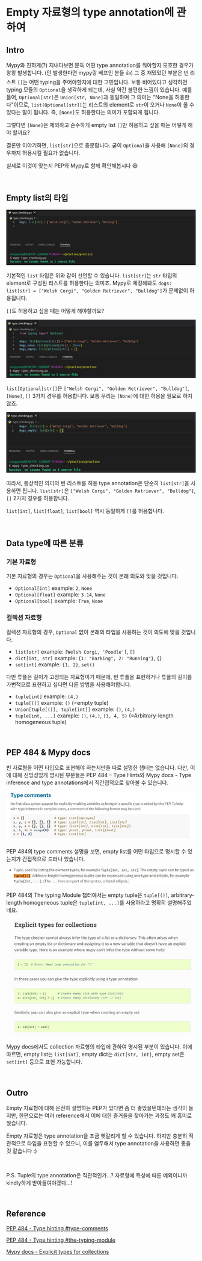 # Empty 자료형의 type annotation에 관하여

## Intro

Mypy와 친하게(?) 지내다보면 문득 어떤 type annotation를 줘야할지 모호한 경우가 왕왕 발생합니다. (안 발생한다면 mypy랑 베프인 분들 :thumbsup:) 그 중 재밌었던 부분은 빈 리스트 `[]`는 어떤 typing을 주어야할지에 대한 고민입니다. 보통 비어있다고 생각하면 typing 모듈의 `Optional`을 생각하게 되는데, 사실 약간 불편한 느낌이 있습니다. 예를 들어, `Optional[str]`은 `Union[str, None]`과 동일하며 그 의미는 "None을 허용한다"이므로, `list[Optional[str]]`는 리스트의 element로 `str`이 오거나 `None`이 올 수 있다는 말이 됩니다. 즉, `[None]`도 허용한다는 의미가 포함되게 됩니다.

그렇다면 `[None]`은 제외하고 순수하게 empty list `[]`만 허용하고 싶을 때는 어떻게 해야 할까요? 

결론만 이야기하면, `list[str]`으로 충분합니다. 굳이 `Optional`을 사용해 `[None]`의 경우까지 허용시킬 필요가 없습니다.

실제로 이것이 맞는지 PEP와 Mypy로 함께 확인해봅시다 :smiley:

​    

## Empty list의 타입

![list type](../images/python_img/list_type.JPG)

기본적인 `list` 타입은 위와 같이 선언할 수 있습니다. `list[str]`는 `str` 타입의 element로 구성된 리스트를 허용한다는 의미죠. Mypy로 체킹해봐도 `dogs: list[str] = ["Welsh Corgi", "Golden Retriever", "Bulldog"]`가 문제없이 허용됩니다.

`[]`도 허용하고 싶을 때는 어떻게 해야할까요? 

![](../images/python_img/list_optional_str_type.JPG)

`list[Optional[str]]`은 `["Welsh Corgi", "Golden Retriever", "Bulldog"]`, `[None]`, `[]` 3가지 경우를 허용합니다. 보통 우리는 `[None]`에 대한 허용을 필요로 하지 않죠. 

![list str type](../images/python_img/list_str_type.JPG)

따라서, 통상적인 의미의 빈 리스트를 허용 type annotation은 단순히 `list[str]`을 사용하면 됩니다. `list[str]`은 `["Welsh Corgi", "Golden Retriever", "Bulldog"]`, `[]` 2가지 경우를 허용합니다.

`list[int]`, `list[float]`, `list[bool]` 역시 동일하게 `[]`를 허용합니다.

​    

## Data type에 따른 분류

### 기본 자료형

기본 자료형의 경우는 `Optional`을 사용해주는 것이 본래 의도와 맞을 것입니다.

* `Optional[int]` example: `2`, `None`
* `Optional[float]` example: `3.14`, `None`
* `Optional[bool]` example: `True`, `None`

### 컬렉션 자료형

컬렉션 자료형의 경우, `Optional` 없이 본래의 타입을 사용하는 것이 의도에 맞을 것입니다.

* `list[str]` example: `[Welsh Corgi, 'Poodle']`, `[]`
* `dict[int, str]` example: `{1: "Barking", 2: "Running"}`, `{}`
* `set[int]` example: `{1, 2}`, `set()`

다만 튜플은 길이가 고정되는 자료형이기 때문에, 빈 튜플을 표현하거나 튜플의 길이를 가변적으로 표현하고 싶다면 다른 방법을 사용해야합니다.

* `tuple[int]` example: `(4,)`
* `tuple[()]` example: `()` (=empty tuple)
* `Union[tuple[()], tuple[int]]` example: `()`, `(4,)`
* `tuple[int, ...]` example: `()`, `(4,)`, `(3, 4, 5)` (=Arbitrary-length homogeneous tuple)

​    

## PEP 484 & Mypy docs

빈 자료형을 어떤 타입으로 표현해야 하는지만을 따로 설명한 챕터는 없습니다. 다만, 이에 대해 신빙성있게 명시된 부분들은 PEP 484 – Type Hints와 Mypy docs - Type inference and type annotations에서 직간접적으로 찾아볼 수 있습니다.

![PEP 484 - type comment](../images/python_img/pep484_type_comment.JPG)

PEP 484의 type comments 설명을 보면, empty list를 어떤 타입으로 명시할 수 있는지가 간접적으로 드러나 있습니다.

![PEP 484 - The typing module](../images/python_img/pep484_tuple.JPG)

PEP 484의 The typing Module 챕터에서는 empty tuple은 `tuple[()]`, arbitrary-length homogeneous tuple은 `tuple[int, ...]`를 사용하라고 명확히 설명해주었네요.

![Mypy docs - Explicit types for collections](../images/python_img/mypy_collection_type.JPG)

Mypy docs에서도 collection 자료형의 타입에 관하여 명시된 부분이 있습니다. 이에 따르면, empty list는 `list[int]`, empty dict는 `dict[str, int]`, empty set은 `set[int]` 등으로 표현 가능합니다.

​    

## Outro

Empty 자료형에 대해 온전히 설명하는 PEP가 있다면 좀 더 좋았을텐데라는 생각이 들지만, 한편으로는 여러 reference에서 이에 대한 증거들을 찾아가는 과정도 꽤 흥미로웠습니다. 

Empty 자료형은 type annotation을 조금 헷갈리게 할 수 있습니다. 하지만 충분히 직관적으로 타입을 표현할 수 있으니, 이를 염두해서 type annotation을 사용하면 좋을 것 같습니다 :)

​    

P.S. Tuple의 type annotation은 직관적인가...? 자료형에 특성에 따른 예외이니까 kindly하게 받아들여야겠다...!

​    

## Reference

[PEP 484 - Type hinting  #type-comments](https://peps.python.org/pep-0484/#type-comments)

[PEP 484 - Type hinting  #the-typing-module](https://peps.python.org/pep-0484/#the-typing-module)

[Mypy docs - Explicit types for collections](https://mypy.readthedocs.io/en/stable/type_inference_and_annotations.html#explicit-types-for-collections)